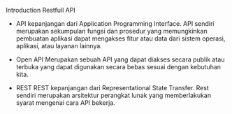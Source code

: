 Introduction Restfull API

- API kepanjangan dari Application Programming Interface. API sendiri merupakan sekumpulan fungsi dan prosedur yang memungkinkan pembuatan aplikasi dapat mengakses fitur atau data dari sistem operasi, aplikasi, atau layanan lainnya.

- Open API
  Merupakan sebuah API yang dapat diakses secara publik atau terbuka yang dapat digunakan secara bebas sesuai dengan kebutuhan kita.

- REST
  REST kepanjangan dari Representational State Transfer. Rest sendiri merupakan arsitektur perangkat lunak yang memberlakukan syarat mengenai cara API bekerja.